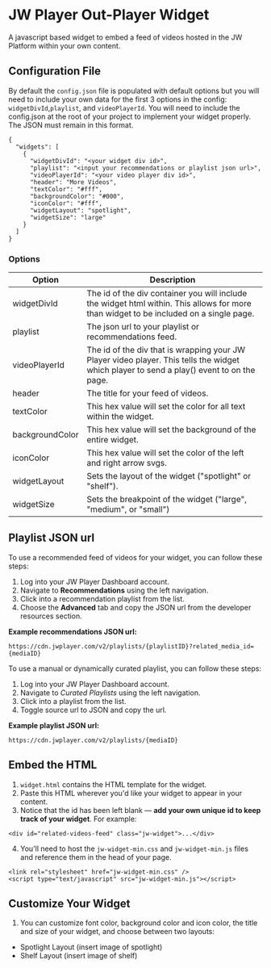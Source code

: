 # JW Player Out-Player Widget
A javascript based widget to embed a feed of videos hosted in the JW Platform within your own content.

## Configuration File
By default the `config.json` file is populated with default options but you will need to include your own data for the first 3 options in the config: `widgetDivId`,`playlist`, and `videoPlayerId`. You will need to include the config.json at the root of your project to implement your widget properly. The JSON must remain in this format.

```
{
  "widgets": [
    {
      "widgetDivId": "<your widget div id>",
      "playlist": "<input your recommendations or playlist json url>",
      "videoPlayerId": "<your video player div id>",
      "header": "More Videos",
      "textColor": "#fff",
      "backgroundColor": "#000",
      "iconColor": "#fff",
      "widgetLayout": "spotlight",
      "widgetSize": "large"
    }
  ]
}
```
### Options
Option | Description
------------ | -------------
widgetDivId | The id of the div container you will include the widget html within. This allows for more than widget to be included on a single page.
playlist | The json url to your playlist or recommendations feed.
videoPlayerId | The id of the div that is wrapping your JW Player video player. This tells the widget which player to send a play() event to on the page.
header | The title for your feed of videos.
textColor | This hex value will set the color for all text within the widget.
backgroundColor | This hex value will set the background of the entire widget.
iconColor | This hex value will set the color of the left and right arrow svgs.
widgetLayout | Sets the layout of the widget ("spotlight" or "shelf").
widgetSize | Sets the breakpoint of the widget ("large", "medium", or "small")

## Playlist JSON url
To use a recommended feed of videos for your widget, you can follow these steps:

1. Log into your JW Player Dashboard account.
2. Navigate to **Recommendations** using the left navigation.
3. Click into a recommendation playlist from the list.
4. Choose the **Advanced** tab and copy the JSON url from the developer resources section.

**Example recommendations JSON url:**
```
https://cdn.jwplayer.com/v2/playlists/{playlistID}?related_media_id={mediaID}
```

To use a manual or dynamically curated playlist, you can follow these steps:

1. Log into your JW Player Dashboard account.
2. Navigate to *Curated Playlists* using the left navigation.
3. Click into a playlist from the list.
4. Toggle source url to JSON and copy the url.

**Example playlist JSON url:**
```
https://cdn.jwplayer.com/v2/playlists/{mediaID}
```


## Embed the HTML
1. `widget.html` contains the HTML template for the widget.
2. Paste this HTML wherever you'd like your widget to appear in your content.
3. Notice that the id has been left blank — **add your own unique id to keep track of your widget**.
For example:
```
<div id="related-videos-feed" class="jw-widget">...</div>
```
4. You'll need to host the `jw-widget-min.css` and `jw-widget-min.js` files and reference them in the head of your page.
```
<link rel="stylesheet" href="jw-widget-min.css" />
<script type="text/javascript" src="jw-widget-min.js"></script>
```


## Customize Your Widget
1. You can customize font color, background color and icon color, the title and size of your widget, and choose between two layouts:
  * Spotlight Layout
(insert image of spotlight)
  * Shelf Layout
(insert image of shelf)
